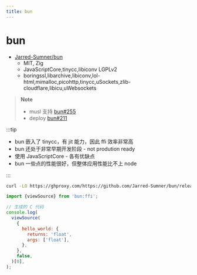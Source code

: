 ```yaml
---
title: bun
---
```


# bun

- [Jarred-Sumner/bun](https://github.com/Jarred-Sumner/bun)
  - MIT, Zig
  - JavaScriptCore,tinycc,libiconv LGPLv2
  - boringssl,libarchive,libiconv,lol-html,mimalloc,picohttp,tinycc,uSockets,zlib-cloudflare,libicu,uWebsockets

> **Note**
>
> - musl 支持 [bun#255](https://github.com/Jarred-Sumner/bun/issues/255)
> - deploy [bun#211](https://github.com/Jarred-Sumner/bun/issues/211)

:::tip

- bun 嵌入了 tinycc，有 jit 能力，因此 ffi 效率非常高
- bun 还处于非常早期开发阶段 - not prodution ready
- 使用 JavaScriptCore - 各有优缺点
- bun 一些点的性能很好，但整体应用性能比不上 node

:::

```bash
curl -LO https://ghproxy.com/https://github.com/Jarred-Sumner/bun/releases/download/bun-v0.1.9/bun-darwin-x64.zip
```

```js
import {viewSource} from 'bun:ffi';

// 生成的 C 代码
console.log(
  viewSource(
    {
      hello_world: {
        returns: 'float',
        args: ['float'],
      },
    },
    false,
  )[0],
);
```

